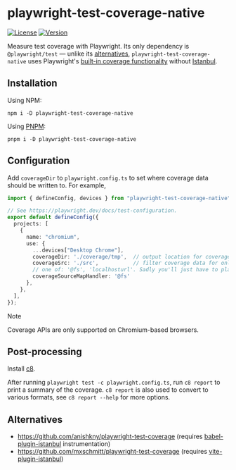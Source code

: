 # playwright-test-coverage-native

[![License](https://img.shields.io/npm/l/playwright-test-coverage-native)](https://github.com/FNNDSC/playwright-test-coverage-native/blob/main/LICENSE)
[![Version](https://img.shields.io/npm/v/playwright-test-coverage-native)](https://www.npmjs.com/package/playwright-test-coverage-native)

Measure test coverage with Playwright.
Its only dependency is `@playwright/test` — unlike its [alternatives](#alternatives), `playwright-test-coverage-native` uses Playwright's 
[built-in coverage functionality](https://playwright.dev/docs/api/class-coverage) without [Istanbul](https://istanbul.js.org/).

## Installation

Using NPM:

```shell
npm i -D playwright-test-coverage-native
```

Using [PNPM](https://pnpm.io/):

```shell
pnpm i -D playwright-test-coverage-native
```

## Configuration

Add `coverageDir` to `playwright.config.ts` to set where coverage data should be written to.
For example,

```ts
import { defineConfig, devices } from "playwright-test-coverage-native";

// See https://playwright.dev/docs/test-configuration.
export default defineConfig({
  projects: [
    {
      name: "chromium",
      use: {
        ...devices["Desktop Chrome"],
        coverageDir: './coverage/tmp',  // output location for coverage data
        coverageSrc: './src',           // filter coverage data for only files in ./src (optional)
        // one of: '@fs', 'localhosturl'. Sadly you'll just have to play around to see which one works
        coverageSourceMapHandler: '@fs'
      },
    },
  ],
});
```

> [!NOTE]  
> Coverage APIs are only supported on Chromium-based browsers.

## Post-processing

Install [c8](https://www.npmjs.com/package/c8).

After running `playwright test -c playwright.config.ts`,
run `c8 report` to print a summary of the coverage.
`c8 report` is also used to convert to various formats,
see `c8 report --help` for more options.

## Alternatives

- https://github.com/anishkny/playwright-test-coverage (requires [babel-plugin-istanbul](https://github.com/istanbuljs/babel-plugin-istanbul) instrumentation)
- https://github.com/mxschmitt/playwright-test-coverage (requires [vite-plugin-istanbul](https://github.com/ifaxity/vite-plugin-istanbul))
